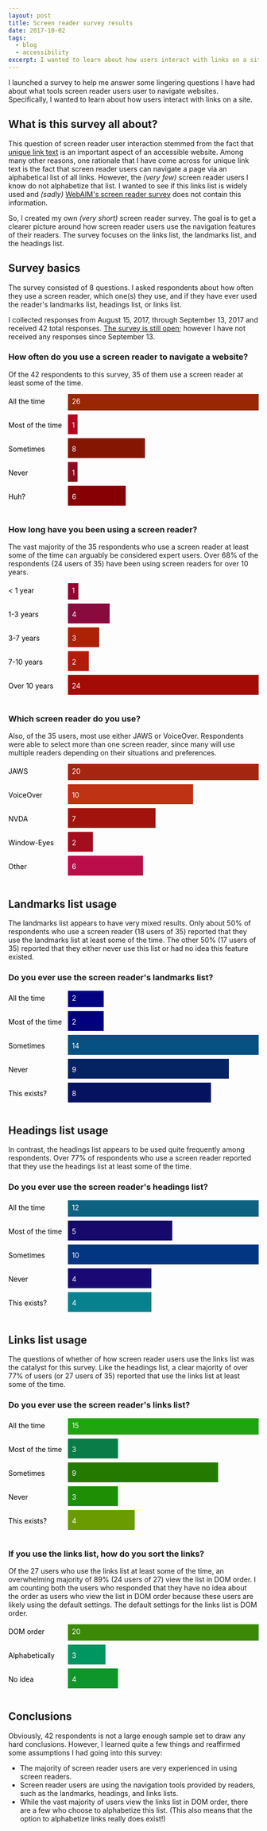 ```yaml
---
layout: post
title: Screen reader survey results
date: 2017-10-02
tags:
  - blog
  - accessibility
excerpt: I wanted to learn about how users interact with links on a site.
---
```


I launched a survey to help me answer some lingering questions I have had about what tools screen reader users user to navigate websites.  Specifically, I wanted to learn about how users interact with links on a site.

## What is this survey all about?

This question of screen reader user interaction stemmed from the fact that [unique link text](/blog/2017/08/unique-link-text-is-important) is an important aspect of an accessible website. Among many other reasons, one rationale that I have come across for unique link text is the fact that screen reader users can navigate a page via an alphabetical list of all links.  However, the _(very few)_ screen reader users I know do not alphabetize that list.  I wanted to see if this links list is widely used and _(sadly)_ [WebAIM's screen reader survey](https://webaim.org/projects/screenreadersurvey6/) does not contain this information.

So, I created my own _(very short)_ screen reader survey. The goal is to get a clearer picture around how screen reader users use the navigation features of their readers.  The survey focuses on the links list, the landmarks list, and the headings list.

## Survey basics

The survey consisted of 8 questions.  I asked respondents about how often they use a screen reader, which one(s) they use, and if they have ever used the reader's landmarks list, headings list, or links list.

I collected responses from August 15, 2017, through September 13, 2017 and received 42 total responses. [The survey is still open](https://www.surveymonkey.com/r/XTV2PSD); however I have not received any responses since September 13.

<h3 class="m-top">How often do you use a screen reader to navigate a website?</h3>

Of the 42 respondents to this survey, 35 of them use a screen reader at least some of the time.

<svg width="100%" height="240"><desc>
      How often do you use a screen reader to navigate a website?
    </desc><g><title>Data for All the time</title><desc>The number of All the time is 26, which is 100% of the total.</desc><rect height="40" width="100%" x="120" y="-7" fill="#992704"></rect><text height="40" y="20" fill="black">All the time</text><text height="40" x="128" y="20" fill="white">26</text></g><g><title>Data for Most of the time</title><desc>The number of Most of the time is 1, which is 3.8461538461538463% of the total.</desc><rect height="40" width="3.8461538461538463%" x="120" y="41" fill="#b5011f"></rect><text height="40" y="68" fill="black">Most of the time</text><text height="40" x="128" y="68" fill="white">1</text></g><g><title>Data for Sometimes</title><desc>The number of Sometimes is 8, which is 30.76923076923077% of the total.</desc><rect height="40" width="30.76923076923077%" x="120" y="89" fill="#841602"></rect><text height="40" y="116" fill="black">Sometimes</text><text height="40" x="128" y="116" fill="white">8</text></g><g><title>Data for Never</title><desc>The number of Never is 1, which is 3.8461538461538463% of the total.</desc><rect height="40" width="3.8461538461538463%" x="120" y="137" fill="#8c0b1e"></rect><text height="40" y="164" fill="black">Never</text><text height="40" x="128" y="164" fill="white">1</text></g><g><title>Data for What's a screen reader?</title><desc>The number of What's a screen reader? is 6, which is 23.076923076923077% of the total.</desc><rect height="40" width="23.076923076923077%" x="120" y="185" fill="#870004"></rect><text height="40" y="212" fill="black">Huh?</text><text height="40" x="128" y="212" fill="white">6</text></g></svg>

<h3 class="m-top">How long have you been using a screen reader?</h3>

The vast majority of the 35 respondents who use a screen reader at least some of the time can arguably be considered expert users. Over 68% of the respondents (24 users of 35) have been using screen readers for over 10 years.

<svg width="100%" height="240"><desc>
      How long have you been using a screen reader?
    </desc><g><title>Data for &lt; 1 year</title><desc>The number of &lt; 1 year is 1, which is 4.166666666666666% of the total.</desc><rect height="40" width="4.166666666666666%" x="120" y="-7" fill="#930134"></rect><text height="40" y="20" fill="black">&lt; 1 year</text><text height="40" x="128" y="20" fill="white">1</text></g><g><title>Data for 1-3 years</title><desc>The number of 1-3 years is 4, which is 16.666666666666664% of the total.</desc><rect height="40" width="16.666666666666664%" x="120" y="41" fill="#890b3d"></rect><text height="40" y="68" fill="black">1-3 years</text><text height="40" x="128" y="68" fill="white">4</text></g><g><title>Data for 3-7 years</title><desc>The number of 3-7 years is 3, which is 12.5% of the total.</desc><rect height="40" width="12.5%" x="120" y="89" fill="#ad2105"></rect><text height="40" y="116" fill="black">3-7 years</text><text height="40" x="128" y="116" fill="white">3</text></g><g><title>Data for 7-10 years</title><desc>The number of 7-10 years is 2, which is 8.333333333333332% of the total.</desc><rect height="40" width="8.333333333333332%" x="120" y="137" fill="#b21b0a"></rect><text height="40" y="164" fill="black">7-10 years</text><text height="40" x="128" y="164" fill="white">2</text></g><g><title>Data for Over 10 years</title><desc>The number of Over 10 years is 24, which is 100% of the total.</desc><rect height="40" width="100%" x="120" y="185" fill="#a30b06"></rect><text height="40" y="212" fill="black">Over 10 years</text><text height="40" x="128" y="212" fill="white">24</text></g></svg>

<h3 class="m-top">Which screen reader do you use?</h3>

Also, of the 35 users, most use either JAWS or VoiceOver. Respondents were able to select more than one screen reader, since many will use multiple readers depending on their situations and preferences.

<svg width="100%" height="240"><desc>
      Which screen reader do you use?
    </desc><g><title>Data for JAWS</title><desc>The number of JAWS is 20, which is 100% of the total.</desc><rect height="40" width="100%" x="120" y="-7" fill="#a52610"></rect><text height="40" y="20" fill="black">JAWS</text><text height="40" x="128" y="20" fill="white">20</text></g><g><title>Data for VoiceOver</title><desc>The number of VoiceOver is 10, which is 50% of the total.</desc><rect height="40" width="50%" x="120" y="41" fill="#bf3213"></rect><text height="40" y="68" fill="black">VoiceOver</text><text height="40" x="128" y="68" fill="white">10</text></g><g><title>Data for NVDA</title><desc>The number of NVDA is 7, which is 35% of the total.</desc><rect height="40" width="35%" x="120" y="89" fill="#a3130e"></rect><text height="40" y="116" fill="black">NVDA</text><text height="40" x="128" y="116" fill="white">7</text></g><g><title>Data for Window-Eyes</title><desc>The number of Window-Eyes is 2, which is 10% of the total.</desc><rect height="40" width="10%" x="120" y="137" fill="#a30d1e"></rect><text height="40" y="164" fill="black">Window-Eyes</text><text height="40" x="128" y="164" fill="white">2</text></g><g><title>Data for Other</title><desc>The number of Other is 6, which is 30% of the total.</desc><rect height="40" width="30%" x="120" y="185" fill="#ba0d49"></rect><text height="40" y="212" fill="black">Other</text><text height="40" x="128" y="212" fill="white">6</text></g></svg>

## Landmarks list usage

The landmarks list appears to have very mixed results.  Only about 50% of respondents who use a screen reader (18 users of 35) reported that they use the landmarks list at least some of the time.  The other 50% (17 users of 35) reported that they either never use this list or had no idea this feature existed.

<h3 class="m-top">Do you ever use the screen reader's landmarks list?</h3>

<svg width="100%" height="240"><desc>
      Do you ever use the screen reader's landmarks list?
    </desc><g><title>Data for All the time</title><desc>The number of All the time is 2, which is 14.285714285714285% of the total.</desc><rect height="40" width="14.285714285714285%" x="120" y="-7" fill="#030382"></rect><text height="40" y="20" fill="black">All the time</text><text height="40" x="128" y="20" fill="white">2</text></g><g><title>Data for Most of the time</title><desc>The number of Most of the time is 2, which is 14.285714285714285% of the total.</desc><rect height="40" width="14.285714285714285%" x="120" y="41" fill="#02007f"></rect><text height="40" y="68" fill="black">Most of the time</text><text height="40" x="128" y="68" fill="white">2</text></g><g><title>Data for Sometimes</title><desc>The number of Sometimes is 14, which is 100% of the total.</desc><rect height="40" width="100%" x="120" y="89" fill="#065082"></rect><text height="40" y="116" fill="black">Sometimes</text><text height="40" x="128" y="116" fill="white">14</text></g><g><title>Data for Never</title><desc>The number of Never is 9, which is 64.28571428571429% of the total.</desc><rect height="40" width="64.28571428571429%" x="120" y="137" fill="#052363"></rect><text height="40" y="164" fill="black">Never</text><text height="40" x="128" y="164" fill="white">9</text></g><g><title>Data for This exists?</title><desc>The number of This exists? is 8, which is 57.14285714285714% of the total.</desc><rect height="40" width="57.14285714285714%" x="120" y="185" fill="#041260"></rect><text height="40" y="212" fill="black">This exists?</text><text height="40" x="128" y="212" fill="white">8</text></g></svg>

## Headings list usage

In contrast, the headings list appears to be used quite frequently among respondents.  Over 77% of respondents who use a screen reader reported that they use the headings list at least some of the time.

<h3 class="m-top">Do you ever use the screen reader's headings list?</h3>

<svg width="100%" height="240"><desc>
      Do you ever use the screen reader's headings list?
    </desc><g><title>Data for All the time</title><desc>The number of All the time is 12, which is 100% of the total.</desc><rect height="40" width="100%" x="120" y="-7" fill="#0d6282"></rect><text height="40" y="20" fill="black">All the time</text><text height="40" x="128" y="20" fill="white">12</text></g><g><title>Data for Most of the time</title><desc>The number of Most of the time is 5, which is 41.66666666666667% of the total.</desc><rect height="40" width="41.66666666666667%" x="120" y="41" fill="#16096b"></rect><text height="40" y="68" fill="black">Most of the time</text><text height="40" x="128" y="68" fill="white">5</text></g><g><title>Data for Sometimes</title><desc>The number of Sometimes is 10, which is 83.33333333333334% of the total.</desc><rect height="40" width="83.33333333333334%" x="120" y="89" fill="#033682"></rect><text height="40" y="116" fill="black">Sometimes</text><text height="40" x="128" y="116" fill="white">10</text></g><g><title>Data for Never</title><desc>The number of Never is 4, which is 33.33333333333333% of the total.</desc><rect height="40" width="33.33333333333333%" x="120" y="137" fill="#1a0875"></rect><text height="40" y="164" fill="black">Never</text><text height="40" x="128" y="164" fill="white">4</text></g><g><title>Data for This exists?</title><desc>The number of This exists? is 4, which is 33.33333333333333% of the total.</desc><rect height="40" width="33.33333333333333%" x="120" y="185" fill="#07818e"></rect><text height="40" y="212" fill="black">This exists?</text><text height="40" x="128" y="212" fill="white">4</text></g></svg>

## Links list usage

The questions of whether of how screen reader users use the links list was the catalyst for this survey.  Like the headings list, a clear majority of over 77% of users (or 27 users of 35) reported that use the links list at least some of the time.

<h3 class="m-top">Do you ever use the screen reader's links list?</h3>

<svg width="100%" height="240"><desc>
      Do you ever use the screen reader's links list?
    </desc><g><title>Data for All the time</title><desc>The number of All the time is 15, which is 100% of the total.</desc><rect height="40" width="100%" x="120" y="-7" fill="#1fa510"></rect><text height="40" y="20" fill="black">All the time</text><text height="40" x="128" y="20" fill="white">15</text></g><g><title>Data for Most of the time</title><desc>The number of Most of the time is 3, which is 20% of the total.</desc><rect height="40" width="20%" x="120" y="41" fill="#097c47"></rect><text height="40" y="68" fill="black">Most of the time</text><text height="40" x="128" y="68" fill="white">3</text></g><g><title>Data for Sometimes</title><desc>The number of Sometimes is 9, which is 60% of the total.</desc><rect height="40" width="60%" x="120" y="89" fill="#247a00"></rect><text height="40" y="116" fill="black">Sometimes</text><text height="40" x="128" y="116" fill="white">9</text></g><g><title>Data for Never</title><desc>The number of Never is 3, which is 20% of the total.</desc><rect height="40" width="20%" x="120" y="137" fill="#1e8e05"></rect><text height="40" y="164" fill="black">Never</text><text height="40" x="128" y="164" fill="white">3</text></g><g><title>Data for This exists?</title><desc>The number of This exists? is 4, which is 26.666666666666668% of the total.</desc><rect height="40" width="26.666666666666668%" x="120" y="185" fill="#6a9b01"></rect><text height="40" y="212" fill="black">This exists?</text><text height="40" x="128" y="212" fill="white">4</text></g></svg>

<h3 class="m-top">If you use the links list, how do you sort the links?</h3>

Of the 27 users who use the links list at least some of the time, an overwhelming majority of 89% (24 users of 27) view the list in DOM order. I am counting both the users who responded that they have no idea about the order as users who view the list in DOM order because these users are likely using the default settings.  The default settings for the links list is DOM order.

<svg width="100%" height="144"><desc>
      If you use the links list, how do you sort the links?
    </desc><g><title>Data for DOM order</title><desc>The number of DOM order is 20, which is 100% of the total.</desc><rect height="40" width="100%" x="120" y="-7" fill="#3b8906"></rect><text height="40" y="20" fill="black">DOM order</text><text height="40" x="128" y="20" fill="white">20</text></g><g><title>Data for Alphabetically</title><desc>The number of Alphabetically is 3, which is 15% of the total.</desc><rect height="40" width="15%" x="120" y="41" fill="#009661"></rect><text height="40" y="68" fill="black">Alphabetically</text><text height="40" x="128" y="68" fill="white">3</text></g><g><title>Data for No idea</title><desc>The number of No idea is 4, which is 20% of the total.</desc><rect height="40" width="20%" x="120" y="89" fill="#0f962a"></rect><text height="40" y="116" fill="black">No idea</text><text height="40" x="128" y="116" fill="white">4</text></g></svg>

## Conclusions

Obviously, 42 respondents is not a large enough sample set to draw any hard conclusions.  However, I learned quite a few things and reaffirmed some assumptions I had going into this survey:

* The majority of screen reader users are very experienced in using screen readers.
* Screen reader users are using the navigation tools provided by readers, such as the landmarks, headings, and links lists.
* While the vast majority of users view the links list in DOM order, there are a few who choose to alphabetize this list. (This also means that the option to alphabetize links really does exist!)

